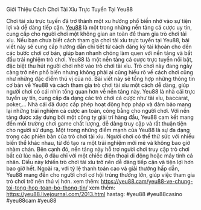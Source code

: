 Giới Thiệu Cách Chơi Tài Xỉu Trực Tuyến Tại Yeu88

Chơi tài xỉu trực tuyến đã trở thành một xu hướng phổ biến nhờ vào sự tiện lợi và dễ dàng tiếp cận. [Yeu88](https://yeu88.cam/) là một trong những nền tảng cá cược uy tín, cung cấp cho người chơi một không gian an toàn để tham gia trò chơi tài xỉu. Nếu bạn chưa biết cách tham gia chơi tài xỉu trực tuyến tại Yeu88, bài viết này sẽ cung cấp hướng dẫn chi tiết từ cách đăng ký tài khoản cho đến các bước chơi cơ bản, giúp bạn nhanh chóng làm quen với nền tảng và bắt đầu trải nghiệm trò chơi.
Yeu88 là một nền tảng cá cược trực tuyến nổi bật, đặc biệt thu hút người chơi nhờ vào trò chơi tài xỉu. Trò chơi này đang ngày càng trở nên phổ biến nhưng không phải ai cũng hiểu rõ về cách chơi cũng như những đặc điểm thú vị của nó. Bài viết này sẽ tổng hợp những thông tin cơ bản về Yeu88 và cách tham gia trò chơi tài xỉu một cách dễ dàng, giúp người chơi có cái nhìn tổng quan hơn về nền tảng này.
Yeu88 là nhà cái trực tuyến uy tín, cung cấp đa dạng các trò chơi cá cược như tài xỉu, baccarat, poker,... Nhà cái đã được cấp phép hoạt động hợp pháp và đảm bảo mang lại những trải nghiệm cá cược an toàn, công bằng cho người chơi. Với nền tảng được xây dựng bởi một công ty giải trí hàng đầu, Yeu88 cam kết mang đến môi trường chơi game chất lượng, dễ dàng truy cập và rất thuận tiện cho người sử dụng.
Một trong những điểm mạnh của Yeu88 là sự đa dạng trong các phiên bản của trò chơi tài xỉu. Người chơi có thể thử sức với nhiều biến thể khác nhau, từ đó tạo ra một trải nghiệm mới mẻ và không bao giờ nhàm chán. Bên cạnh đó, nền tảng này hỗ trợ người chơi truy cập trò chơi bất cứ lúc nào, ở đâu chỉ với một chiếc điện thoại di động hoặc máy tính cá nhân. Điều này khiến trò chơi tài xỉu trở nên dễ dàng tiếp cận và tiện lợi hơn bao giờ hết. Ngoài ra, với tỷ lệ thanh toán cao và giải thưởng hấp dẫn, Yeu88 mang đến cho người chơi cơ hội trúng thưởng lớn, giúp việc tham gia trò chơi trở nên thú vị hơn.
xem thêm: https://yeu88.cam/yeu88-ve-chung-toi-tong-hop-toan-bo-thong-tin/
xem thêm: https://yeu88.livejournal.com/2013.html
hastag: #yeu88 #yeu88casino #yeu88cam #yeu88

